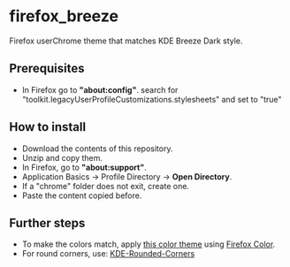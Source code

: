 # firefox_breeze
Firefox userChrome theme that matches KDE Breeze Dark style.

## Prerequisites
- In Firefox go to **"about:config"**. search for "toolkit.legacyUserProfileCustomizations.stylesheets" and set to "true"

## How to install
- Download the contents of this repository.
- Unzip and copy them.
- In Firefox, go to **"about:support"**.
- Application Basics -> Profile Directory -> **Open Directory**.
- If a "chrome" folder does not exit, create one.
- Paste the content copied before.

## Further steps
- To make the colors match, apply [this color theme](https://color.firefox.com/?theme=XQAAAAKHAQAAAAAAAABBqYhm849SCia73laEGccwS-xMDPr6BEKkxUfveH6amcirjQTFhOx-oGyH8feq4wHD19q59yNlbgMyV3ROhwWCDRm2mv6MXmUe6P8QV9imjXCKi55ZYBJzJuiIvT5RgClNJgRZVp71HH7foWOKi1Xsr_mj7f7ySD6BjvGyjnMKfO0Wu_97eigknp8b-QpuYltM78KJKeaqG2q0qSdJKbhtwpZX4C46_shaDME5t6-HAkEPwZVujzdqsJj5FYYCdICnBC5Q47dCJNezk0zXP5GsyCaXf-hF3kCi6MXGlGzywzhlw2__2UueAA) using [Firefox Color](https://color.firefox.com/).
- For round corners, use: [KDE-Rounded-Corners](https://github.com/matinlotfali/KDE-Rounded-Corners)
